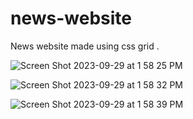 # news-website
News website made using css grid
.


![Screen Shot 2023-09-29 at 1 58 25 PM](https://github.com/dilhansiriwardhana/news-website/assets/76891526/3e4775a6-3e99-428e-b6cb-d26009eb80ad)



![Screen Shot 2023-09-29 at 1 58 32 PM](https://github.com/dilhansiriwardhana/news-website/assets/76891526/f960fcbf-8f86-4b75-a99c-f978f64c21a0)


![Screen Shot 2023-09-29 at 1 58 39 PM](https://github.com/dilhansiriwardhana/news-website/assets/76891526/d04e9874-020f-492c-b461-b0e88fbf9c78)
